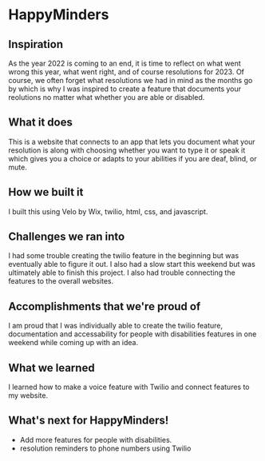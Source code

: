 # HappyMinders
## Inspiration
As the year 2022 is coming to an end, it is time to reflect on what went wrong this year, what went right, and of course resolutions for 2023. Of course, we often forget what resolutions we had in mind as the months go by which is why I was inspired to create a feature that documents your reolutions no matter what whether you are able or disabled.

## What it does
This is a website that connects to an app that lets you document what your resolution is along with choosing whether you want to type it or speak it which gives you a choice or adapts to your abilities if you are deaf, blind, or mute.

## How we built it
I built this using Velo by Wix, twilio, html, css, and javascript.

## Challenges we ran into
I had some trouble creating the twilio feature in the beginning but was eventually able to figure it out. I also had a slow start this weekend but was ultimately able to finish this project. I also had trouble connecting the features to the overall websites.

## Accomplishments that we're proud of
I am proud that I was individually able to create the twilio feature, documentation and accessability for people with disabilities features in one weekend while coming up with an idea.

## What we learned
I learned how to make a voice feature with Twilio and connect features to my website.

## What's next for HappyMinders!
 - Add more features for people with disabilities.
 - resolution reminders to phone numbers using Twilio
